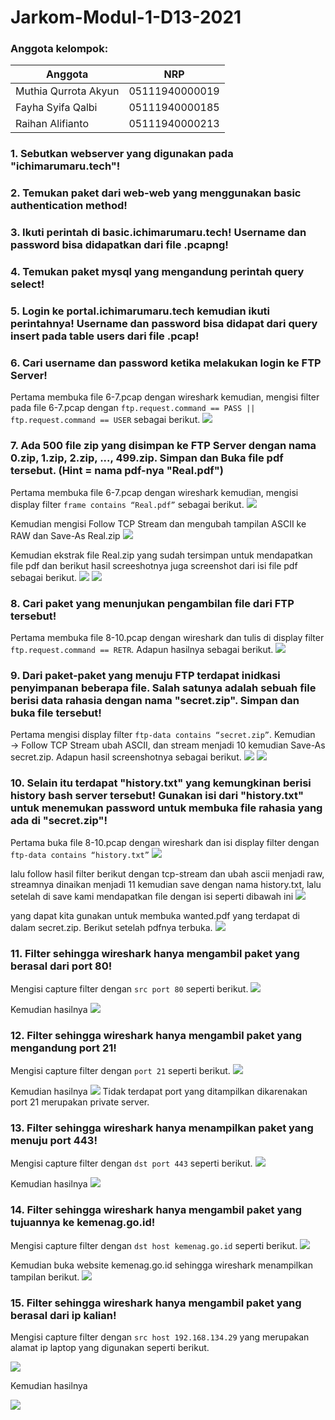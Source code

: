 # Jarkom-Modul-1-D13-2021

### Anggota kelompok:
Anggota | NRP
------------- | -------------
Muthia Qurrota Akyun | 05111940000019
Fayha Syifa Qalbi | 05111940000185
Raihan Alifianto | 05111940000213

### 1. Sebutkan webserver yang digunakan pada "ichimarumaru.tech"! 

### 2. Temukan paket dari web-web yang menggunakan basic authentication method!

### 3. Ikuti perintah di basic.ichimarumaru.tech! Username dan password bisa didapatkan dari file .pcapng!

### 4. Temukan paket mysql yang mengandung perintah query select!

### 5. Login ke portal.ichimarumaru.tech kemudian ikuti perintahnya! Username dan password bisa didapat dari query insert pada table users dari file .pcap!

### 6. Cari username dan password ketika melakukan login ke FTP Server!
Pertama membuka file 6-7.pcap dengan wireshark kemudian, mengisi filter pada file 6-7.pcap dengan `ftp.request.command == PASS || ftp.request.command == USER` sebagai berikut.
<img src="https://github.com/muthiaqrrta/Jarkom-Modul-1-D13-2021/blob/main/Screenshot/no6.png">

### 7. Ada 500 file zip yang disimpan ke FTP Server dengan nama 0.zip, 1.zip, 2.zip, ..., 499.zip. Simpan dan Buka file pdf tersebut. (Hint = nama pdf-nya "Real.pdf")
Pertama membuka file 6-7.pcap dengan wireshark kemudian, mengisi display filter `frame contains “Real.pdf”` sebagai berikut.
<img src="https://github.com/muthiaqrrta/Jarkom-Modul-1-D13-2021/blob/main/Screenshot/no7-1.png">

Kemudian mengisi Follow TCP Stream dan mengubah tampilan ASCII ke RAW dan Save-As Real.zip
<img src="https://github.com/muthiaqrrta/Jarkom-Modul-1-D13-2021/blob/main/Screenshot/no7-2.png">

Kemudian ekstrak file Real.zip yang sudah tersimpan untuk mendapatkan file pdf dan berikut hasil screeshotnya juga screenshot dari isi file pdf sebagai berikut.
<img src="https://github.com/muthiaqrrta/Jarkom-Modul-1-D13-2021/blob/main/Screenshot/no7-3.png">
<img src="https://github.com/muthiaqrrta/Jarkom-Modul-1-D13-2021/blob/main/Screenshot/no7-4.png">

### 8. Cari paket yang menunjukan pengambilan file dari FTP tersebut!
Pertama membuka file 8-10.pcap dengan wireshark dan tulis di display filter `ftp.request.command == RETR`. Adapun hasilnya sebagai berikut.
<img src="https://github.com/muthiaqrrta/Jarkom-Modul-1-D13-2021/blob/main/Screenshot/no8-3.png">

### 9. Dari paket-paket yang menuju FTP terdapat inidkasi penyimpanan beberapa file. Salah satunya adalah sebuah file berisi data rahasia dengan nama "secret.zip". Simpan dan buka file tersebut!
Pertama mengisi display filter `ftp-data contains “secret.zip”`. Kemudian → Follow TCP Stream ubah ASCII, dan stream menjadi 10 kemudian Save-As secret.zip. Adapun hasil screenshotnya sebagai berikut.
<img src="https://github.com/muthiaqrrta/Jarkom-Modul-1-D13-2021/blob/main/Screenshot/no9-1.png">
<img src="https://github.com/muthiaqrrta/Jarkom-Modul-1-D13-2021/blob/main/Screenshot/no9-2.png">

### 10. Selain itu terdapat "history.txt" yang kemungkinan berisi history bash server tersebut! Gunakan isi dari "history.txt" untuk menemukan password untuk membuka file rahasia yang ada di "secret.zip"!
Pertama buka file 8-10.pcap dengan wireshark dan isi display filter dengan `ftp-data contains “history.txt”`
<img src="https://github.com/muthiaqrrta/Jarkom-Modul-1-D13-2021/blob/main/Screenshot/no10-1.png">

lalu follow hasil filter berikut dengan tcp-stream dan ubah ascii menjadi raw, streamnya dinaikan menjadi 11 kemudian save dengan nama history.txt, lalu setelah di save kami mendapatkan file dengan isi seperti dibawah ini
<img src="https://github.com/muthiaqrrta/Jarkom-Modul-1-D13-2021/blob/main/Screenshot/no10-2.png">

yang dapat kita gunakan untuk membuka wanted.pdf yang terdapat di dalam secret.zip. Berikut setelah pdfnya terbuka.
<img src="https://github.com/muthiaqrrta/Jarkom-Modul-1-D13-2021/blob/main/Screenshot/no10-3.png">

### 11. Filter sehingga wireshark hanya mengambil paket yang berasal dari port 80! 
Mengisi capture filter dengan `src port 80` seperti berikut.
<img src="https://github.com/muthiaqrrta/Jarkom-Modul-1-D13-2021/blob/main/Screenshot/no11-1.png">

Kemudian hasilnya 
<img src="https://github.com/muthiaqrrta/Jarkom-Modul-1-D13-2021/blob/main/Screenshot/no11-2.png">

### 12. Filter sehingga wireshark hanya mengambil paket yang mengandung port 21!
Mengisi capture filter dengan `port 21` seperti berikut.
<img src="https://github.com/muthiaqrrta/Jarkom-Modul-1-D13-2021/blob/main/Screenshot/no12-1.png">

Kemudian hasilnya 
<img src="https://github.com/muthiaqrrta/Jarkom-Modul-1-D13-2021/blob/main/Screenshot/no12-2.png">
Tidak terdapat port yang ditampilkan dikarenakan port 21 merupakan private server.

### 13. Filter sehingga wireshark hanya menampilkan paket yang menuju port 443!
Mengisi capture filter dengan `dst port 443` seperti berikut.
<img src="https://github.com/muthiaqrrta/Jarkom-Modul-1-D13-2021/blob/main/Screenshot/no13-1.png">

Kemudian hasilnya 
<img src="https://github.com/muthiaqrrta/Jarkom-Modul-1-D13-2021/blob/main/Screenshot/no13-2.png">

### 14. Filter sehingga wireshark hanya mengambil paket yang tujuannya ke kemenag.go.id!
Mengisi capture filter dengan `dst host kemenag.go.id` seperti berikut.
<img src="https://github.com/muthiaqrrta/Jarkom-Modul-1-D13-2021/blob/main/Screenshot/no14-1.png">

Kemudian buka website kemenag.go.id sehingga wireshark menampilkan tampilan berikut.
<img src="https://github.com/muthiaqrrta/Jarkom-Modul-1-D13-2021/blob/main/Screenshot/no14-2.png">

### 15. Filter sehingga wireshark hanya mengambil paket yang berasal dari ip kalian!
Mengisi capture filter dengan `src host 192.168.134.29` yang merupakan alamat ip laptop yang digunakan seperti berikut.

<img src="https://github.com/muthiaqrrta/Jarkom-Modul-1-D13-2021/blob/main/Screenshot/no15-1.png">

Kemudian hasilnya 

<img src="https://github.com/muthiaqrrta/Jarkom-Modul-1-D13-2021/blob/main/Screenshot/no15-2.png">

